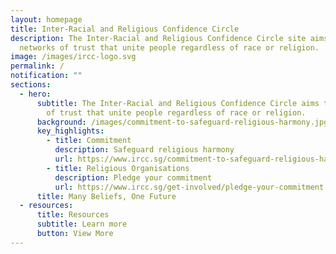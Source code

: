```yaml
---
layout: homepage
title: Inter-Racial and Religious Confidence Circle
description: The Inter-Racial and Religious Confidence Circle site aims to be
  networks of trust that unite people regardless of race or religion.
image: /images/ircc-logo.svg
permalink: /
notification: ""
sections:
  - hero:
      subtitle: The Inter-Racial and Religious Confidence Circle aims to be networks
        of trust that unite people regardless of race or religion.
      background: /images/commitment-to-safeguard-religious-harmony.jpg
      key_highlights:
        - title: Commitment
          description: Safeguard religious harmony
          url: https://www.ircc.sg/commitment-to-safeguard-religious-harmony/
        - title: Religious Organisations
          description: Pledge your commitment
          url: https://www.ircc.sg/get-involved/pledge-your-commitment
      title: Many Beliefs, One Future
  - resources:
      title: Resources
      subtitle: Learn more
      button: View More
---
```

